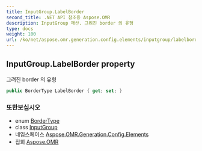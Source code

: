 ```yaml
---
title: InputGroup.LabelBorder
second_title: .NET API 참조용 Aspose.OMR
description: InputGroup 재산. 그려진 border 의 유형
type: docs
weight: 100
url: /ko/net/aspose.omr.generation.config.elements/inputgroup/labelborder/
---
```

## InputGroup.LabelBorder property

그려진 border 의 유형

```csharp
public BorderType LabelBorder { get; set; }
```

### 또한보십시오

* enum [BorderType](../../../aspose.omr.generation.config.enums/bordertype/)
* class [InputGroup](../)
* 네임스페이스 [Aspose.OMR.Generation.Config.Elements](../../inputgroup/)
* 집회 [Aspose.OMR](../../../)



